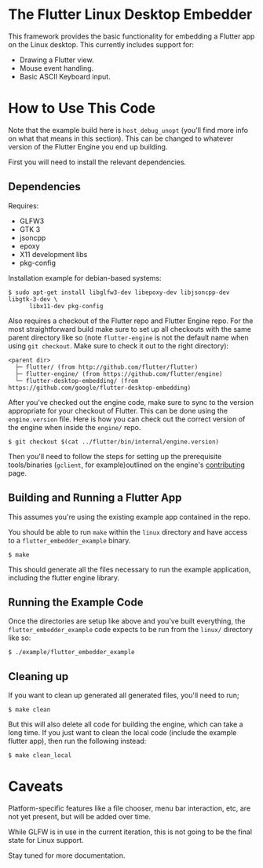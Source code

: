 # The Flutter Linux Desktop Embedder

This framework provides the basic functionality for embedding a Flutter app on
the Linux desktop. This currently includes support for:

*   Drawing a Flutter view.
*   Mouse event handling.
*   Basic ASCII Keyboard input.

# How to Use This Code

Note that the example build here is `host_debug_unopt` (you'll find more info on
what that means in this section). This can be changed to whatever version of the
Flutter Engine you end up building.

First you will need to install the relevant dependencies.

## Dependencies

Requires:

*   GLFW3
*   GTK 3
*   jsoncpp
*   epoxy
*   X11 development libs
*   pkg-config

Installation example for debian-based systems:

```
$ sudo apt-get install libglfw3-dev libepoxy-dev libjsoncpp-dev libgtk-3-dev \
      libx11-dev pkg-config
```

Also requires a checkout of the Flutter repo and Flutter Engine repo. For the
most straightforward build make sure to set up all checkouts with the same
parent directory like so (note `flutter-engine` is not the default name when
using `git checkout`. Make sure to check it out to the right directory):

```
<parent dir>
  ├─ flutter/ (from http://github.com/flutter/flutter)
  ├─ flutter-engine/ (from https://github.com/flutter/engine)
  └─ flutter-desktop-embedding/ (from https://github.com/google/flutter-desktop-embedding)
```

After you've checked out the engine code, make sure to sync to the version
appropriate for your checkout of Flutter. This can be done using the
`engine.version` file. Here is how you can check out the correct version of the
engine when inside the `engine/` repo.

```
$ git checkout $(cat ../flutter/bin/internal/engine.version)
```

Then you'll need to follow the steps for setting up the prerequisite
tools/binaries (`gclient`, for example)outlined on the engine's
[contributing](https://github.com/flutter/engine/blob/master/CONTRIBUTING.md)
page.

## Building and Running a Flutter App

This assumes you're using the existing example app contained in the repo.

You should be able to run `make` within the `linux` directory and have access to
a `flutter_embedder_example` binary.

```
$ make
```

This should generate all the files necessary to run the example application,
including the flutter engine library.

## Running the Example Code

Once the directories are setup like above and you've built everything, the
`flutter_embedder_example` code expects to be run from the `linux/` directory
like so:

```
$ ./example/flutter_embedder_example
```

## Cleaning up

If you want to clean up generated all generated files, you'll need to run;

```
$ make clean
```

But this will also delete all code for building the engine, which can take a
long time. If you just want to clean the local code (include the example flutter
app), then run the following instead:

```
$ make clean_local
```

# Caveats

Platform-specific features like a file chooser, menu bar interaction, etc, are
not yet present, but will be added over time.

While GLFW is in use in the current iteration, this is not going to be the final
state for Linux support.

Stay tuned for more documentation.
